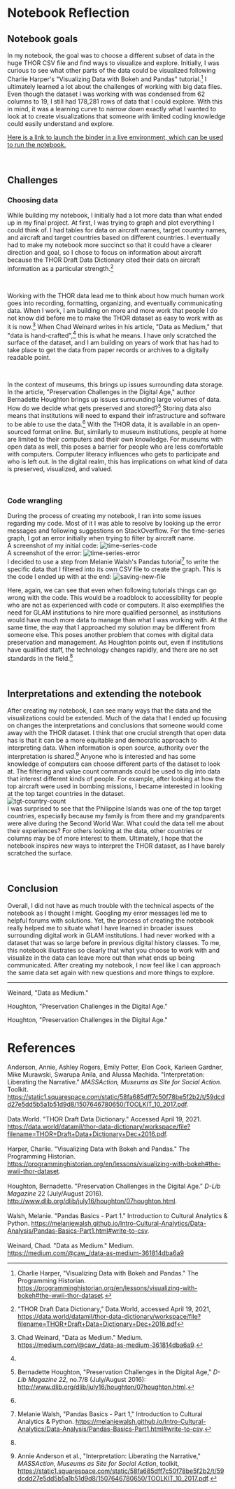 # Notebook Reflection

## Notebook goals
In my notebook, the goal was to choose a different subset of data in the huge THOR CSV file and find ways to visualize and explore. Initially, I was curious to see what other parts of the data could be visualized following Charlie Harper's "Visualizing Data with Bokeh and Pandas" tutorial.[^1] I ultimately learned a lot about the challenges of working with big data files. Even though the dataset I was working with was condensed from 62 columns to 19, I still had 178,281 rows of data that I could explore. With this in mind, it was a learning curve to narrow down exactly what I wanted to look at to create visualizations that someone with limited coding knowledge could easily understand and explore. 

[Here is a link to launch the binder in a live environment, which can be used to run the notebook.](https://mybinder.org/v2/gh/paula-rodrigo/jupyter-notebook/HEAD)

<br>

## Challenges
### Choosing data
While building my notebook, I initially had a lot more data than what ended up in my final project. At first, I was trying to graph and plot everything I could think of. I had tables for data on aircraft names, target country names, and aircraft and target countries based on different countries. I eventually had to make my notebook more succinct so that it could have a clearer direction and goal, so I chose to focus on information about aircraft because the THOR Draft Data Dictionary cited their data on aircraft information as a particular strength.[^2]

<br>

Working with the THOR data lead me to think about how much human work goes into recording, formatting, organizing, and eventually communicating data. When I work, I am building on more and more work that people I do not know did before me to make the THOR dataset as easy to work with as it is now.[^3] When Chad Weinard writes in his article, "Data as Medium," that "data is hand-crafted",[^4] this is what he means. I have only scratched the surface of the dataset, and I am building on years of work that has had to take place to get the data from paper records or archives to a digitally readable point.

<br>

In the context of museums, this brings up issues surrounding data storage. In the article, "Preservation Challenges in the Digital Age," author Bernadette Houghton brings up issues surrounding large volumes of data. How do we decide what gets preserved and stored?[^5] Storing data also means that institutions will need to expand their infrastructure and software to be able to use the data.[^6] With the THOR data, it is available in an open-sourced format online. But, similarly to museum institutions, people at home are limited to their computers and their own knowledge. For museums with open data as well, this poses a barrier for people who are less comfortable with computers. Computer literacy influences who gets to participate and who is left out. In the digital realm, this has implications on what kind of data is preserved, visualized, and valued.


<br>

### Code wrangling
During the process of creating my notebook, I ran into some issues regarding my code. Most of it I was able to resolve by looking up the error messages and following suggestions on StackOverflow. For the time-series graph, I got an error initially when trying to filter by aircraft name.
<br>
A screenshot of my initial code:
![time-series-code](time-series-top-6.png)
<br>
A screenshot of the error:
![time-series-error](time-series-error.png)
<br>
I decided to use a step from Melanie Walsh's Pandas tutorial[^7] to write the specific data that I filtered into its own CSV file to create the graph. This is the code I ended up with at the end: ![saving-new-file](saving-new-file.png)

Here, again, we can see that even when following tutorials things can go wrong with the code. This would be a roadblock to accessibility for people who are not as experienced with code or computers. It also exemplifies the need for GLAM institutions to hire more qualified personnel, as institutions would have much more data to manage than what I was working with. At the same time, the way that I approached my solution may be different from someone else. This poses another problem that comes with digital data preservation and management. As Houghton points out, even if institutions have qualified staff, the technology changes rapidly, and there are no set standards in the field.[^8]

<br>

## Interpretations and extending the notebook
After creating my notebook, I can see many ways that the data and the visualizations could be extended. Much of the data that I ended up focusing on changes the interpretations and conclusions that someone would come away with the THOR dataset. I think that one crucial strength that open data has is that it can be a more equitable and democratic approach to interpreting data. When information is open source, authority over the interpretation is shared.[^9] Anyone who is interested and has some knowledge of computers can choose different parts of the dataset to look at. The filtering and value count commands could be used to dig into data that interest different kinds of people. For example, after looking at how the top aircraft were used in bombing missions, I became interested in looking at the top target countries in the dataset.
<br>
![tgt-country-count](tgt-country-count.png)
<br>
I was surprised to see that the Philippine Islands was one of the top target countries, especially because my family is from there and my grandparents were alive during the Second World War. What could the data tell me about their experiences? For others looking at the data, other countries or columns may be of more interest to them. Ultimately, I hope that the notebook inspires new ways to interpret the THOR dataset, as I have barely scratched the surface. 

<br>

## Conclusion
Overall, I did not have as much trouble with the technical aspects of the notebook as I thought I might. Googling my error messages led me to helpful forums with solutions. Yet, the process of creating the notebook really helped me to situate what I have learned in broader issues surrounding digital work in GLAM institutions. I had never worked with a dataset that was so large before in previous digital history classes. To me, this notebook illustrates so clearly that what you choose to work with and visualize in the data can leave more out than what ends up being communicated. After creating my notebook, I now feel like I can approach the same data set again with new questions and more things to explore. 
***

[^1]: Charlie Harper, "Visualizing Data with Bokeh and Pandas." The Programming Historian. https://programminghistorian.org/en/lessons/visualizing-with-bokeh#the-wwii-thor-dataset.

[^2]: "THOR Draft Data Dictionary," Data.World, accessed April 19, 2021, 
https://data.world/datamil/thor-data-dictionary/workspace/file?filename=THOR+Draft+Data+Dictionary+Dec+2016.pdf

[^3]: Chad Weinard, "Data as Medium." Medium. https://medium.com/@caw_/data-as-medium-361814dba6a9.

[^4]: 
Weinard, "Data as Medium."

[^5]: Bernadette Houghton, "Preservation Challenges in the Digital Age," *D-Lib Magazine 22*, no.7/8 (July/August 2016): http://www.dlib.org/dlib/july16/houghton/07houghton.html. 

[^6]: 
Houghton, "Preservation Challenges in the Digital Age."

[^7]: Melanie Walsh, "Pandas Basics - Part 1," Introduction to Cultural Analytics & Python. https://melaniewalsh.github.io/Intro-Cultural-Analytics/Data-Analysis/Pandas-Basics-Part1.html#write-to-csv. 

[^8]: 
Houghton, "Preservation Challenges in the Digital Age."

[^9]: Annie Anderson et al., "Interpretation: Liberating the Narrative," *MASSAction, Museums as Site for Social Action*, toolkit, https://static1.squarespace.com/static/58fa685dff7c50f78be5f2b2/t/59dcdd27e5dd5b5a1b51d9d8/1507646780650/TOOLKIT_10_2017.pdf.

# References
Anderson, Annie, Ashley Rogers, Emily Potter, Elon Cook, Karleen Gardner, Mike Murawski, Swarupa Anila, and Alussa Machida. "Interpretation: Liberating the Narrative." *MASSAction, Museums as Site for Social Action*. Toolkit. https://static1.squarespace.com/static/58fa685dff7c50f78be5f2b2/t/59dcdd27e5dd5b5a1b51d9d8/1507646780650/TOOLKIT_10_2017.pdf. 
<br><br>
Data.World. "THOR Draft Data Dictionary." Accessed April 19, 2021. https://data.world/datamil/thor-data-dictionary/workspace/file?filename=THOR+Draft+Data+Dictionary+Dec+2016.pdf. 
<br><br>
Harper, Charlie. "Visualizing Data with Bokeh and Pandas." The Programming Historian. https://programminghistorian.org/en/lessons/visualizing-with-bokeh#the-wwii-thor-dataset.
<br><br>
Houghton, Bernadette. "Preservation Challenges in the Digital Age." *D-Lib Magazine* 22 (July/August 2016). http://www.dlib.org/dlib/july16/houghton/07houghton.html. 
<br><br>
Walsh, Melanie. "Pandas Basics - Part 1." Introduction to Cultural Analytics & Python. https://melaniewalsh.github.io/Intro-Cultural-Analytics/Data-Analysis/Pandas-Basics-Part1.html#write-to-csv. 
<br><br>
Weinard, Chad. "Data as Medium." Medium. https://medium.com/@caw_/data-as-medium-361814dba6a9
